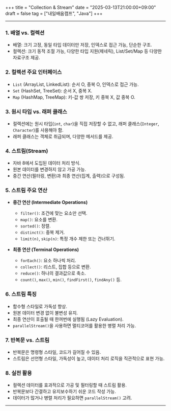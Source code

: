 +++
title = "Collection & Stream"
date = "2025-03-13T21:00:00+09:00"
draft = false
tag = ["내일배움캠프", "Java"]
+++

---

### **1. 배열 vs. 컬렉션**
- 배열: 크기 고정, 동일 타입 데이터만 저장, 인덱스로 접근 가능, 단순한 구조.
- 컬렉션: 크기 동적 조절 가능, 다양한 타입 지원(제네릭), List/Set/Map 등 다양한 자료구조 제공.

### **2. 컬렉션 주요 인터페이스**
- `List` (ArrayList, LinkedList): 순서 O, 중복 O, 인덱스로 접근 가능.
- `Set` (HashSet, TreeSet): 순서 X, 중복 X.
- `Map` (HashMap, TreeMap): 키-값 쌍 저장, 키 중복 X, 값 중복 O.

### **3. 원시 타입 vs. 래퍼 클래스**
- 컬렉션에는 원시 타입(`int`, `char`)을 직접 저장할 수 없고, 래퍼 클래스(`Integer`, `Character`)를 사용해야 함.
- 래퍼 클래스는 객체로 취급되며, 다양한 메서드를 제공.

### **4. 스트림(Stream)**
- 자바 8에서 도입된 데이터 처리 방식.
- 원본 데이터를 변경하지 않고 가공 가능.
- 중간 연산(필터링, 변환)과 최종 연산(집계, 출력)으로 구성됨.

### **5. 스트림 주요 연산**
- **중간 연산 (Intermediate Operations)**
  - `filter()`: 조건에 맞는 요소만 선택.
  - `map()`: 요소를 변환.
  - `sorted()`: 정렬.
  - `distinct()`: 중복 제거.
  - `limit(n)`, `skip(n)`: 특정 개수 제한 또는 건너뛰기.

- **최종 연산 (Terminal Operations)**
  - `forEach()`: 요소 하나씩 처리.
  - `collect()`: 리스트, 집합 등으로 변환.
  - `reduce()`: 하나의 결과값으로 축소.
  - `count()`, `max()`, `min()`, `findFirst()`, `findAny()` 등.

### **6. 스트림 특징**
- 함수형 스타일로 가독성 향상.
- 원본 데이터 변경 없이 불변성 유지.
- 최종 연산이 호출될 때 한꺼번에 실행됨 (Lazy Evaluation).
- `parallelStream()`을 사용하면 멀티코어를 활용한 병렬 처리 가능.

### **7. 반복문 vs. 스트림**
- 반복문은 명령형 스타일, 코드가 길어질 수 있음.
- 스트림은 선언형 스타일, 가독성이 높고, 데이터 처리 로직을 직관적으로 표현 가능.

### **8. 실전 활용**
- 컬렉션 데이터를 효과적으로 가공 및 필터링할 때 스트림 활용.
- 반복문보다 간결하고 유지보수하기 쉬운 코드 작성 가능.
- 데이터가 많거나 병렬 처리가 필요하면 `parallelStream()` 고려.

---